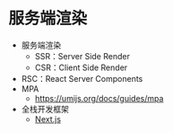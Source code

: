 # 服务端渲染

- 服务端渲染
  - SSR：Server Side Render
  - CSR：Client Side Render
- RSC：React Server Components
- MPA
  - https://umijs.org/docs/guides/mpa
- 全栈开发框架
  - [Next.js](https://nextjs.org/)